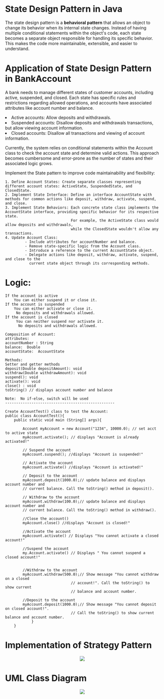 # State Design Pattern in Java

The state design pattern is a **behavioral pattern** that allows an object to change its behavior when its internal state changes. Instead of having multiple conditional statements within the object's code, each state becomes a separate object responsible for handling its specific behavior. This makes the code more maintainable, extensible, and easier to understand.

# Application of State Design Pattern in BankAccount

A bank needs to manage different states of customer accounts, including active, suspended, and closed. Each state has specific rules and restrictions regarding allowed operations, and accounts have associated attributes like account number and balance.

<li> Active accounts: Allow deposits and withdrawals. <br>
<li> Suspended accounts: Disallow deposits and withdrawals transactions, but allow viewing account information.  <br>
<li> Closed accounts: Disallow all transactions and viewing of account information. <br>

Currently, the system relies on conditional statements within the Account class to check the account state and determine valid actions. This approach becomes cumbersome and error-prone as the number of states and their associated logic grows.

Implement the State pattern to improve code maintainability and flexibility:
```
1. Define Account States: Create separate classes representing different account states: ActiveState, SuspendedState, and ClosedState.
2. Implement State Interface: Define an interface AccountState with methods for common actions like deposit, withdraw, activate, suspend, and close.
3. Implement State Behaviors: Each concrete state class implements the AccountState interface, providing specific behavior for its respective state.
                              For example, the ActiveState class would allow deposits and withdrawals,
                              while the ClosedState wouldn't allow any transactions.
4. Update Account Class:
         - Include attributes for accountNumber and balance.
         - Remove state-specific logic from the Account class.
         - Introduce a reference to the current AccountState object.
         - Delegate actions like deposit, withdraw, activate, suspend, and close to the
           current state object through its corresponding methods.

```
# Logic:

```
If the account is active
    You can either suspend it or close it.
If the account is suspended
    You can either activate or close it.
     No deposits and withdrawals allowed.
If the account is closed
     You can neither suspend nor activate it.
      No deposits and withdrawals allowed.
```
```
Composition of Account:
attributes:
accountNumber : String
balance:  Double
accountState:  AccountState

Methods:
Setter and getter methods
deposit(Double depositAmount): void
withdraw(Double withdrawAmount): void
suspend(): void
activate(): void
close() : void
toString() // displays account number and balance

Note:  No if-else, switch will be used
--------------------------------------------------
```

```
Create AccountTest() class to test the Account:
public class AccountTest(){
	public static void main (String[] args){

		Account myAccount = new Account("1234", 10000.0); // set acct to active state
		myAccount.activate(); // displays "Account is already activated!"

		// Suspend the account
		myAccount.suspend(); //displays "Account is suspended!"

		// Activate the account
		myAccount.activate() //displays "Account is activated!"
		
		// Deposit to the account
		myAccount.deposit(1000.0);// update balance and displays account number and
		// current balance. Call the toString() method in deposit().    	                                

		// Withdraw to the account
		myAccount.withdraw(100.0);// update balance and displays account number and
		// current balance. Call the toString() method in withdraw().    	                                

		//Close the account()
		myAccount.close() //displays "Account is closed!"

		//Activate the account
		myAccount.activate() // Displays "You cannot activate a closed account!"	

		//Suspend the account
		my.Account.activate() // Displays " You cannot suspend a closed account!"


		//Withdraw to the account
		myAccount.withdraw(500.0);// Show message "You cannot withdraw on a closed
                              // account!". Call the toString() to show current
                              // balance and account number.

		//Deposit to the account
		myAccount.deposit(1000.0);// Show message "You cannot deposit on closed account!".
                              // Call the toString() to show current balance and account number.
            }
    }

```

# Implementation of Strategy Pattern

<p align="center">
  <img src="https://github.com/SG-Hangaan/StateDesignPattern-AccountTest/assets/127215110/f7ade9fc-0d54-407c-8440-aaeed78ae5d8"/>
</p>

# UML Class Diagram

<p align="center">
  <img src="https://github.com/SG-Hangaan/StateDesignPattern-BankAccount/assets/127215110/20649e85-3082-4224-8253-d9b6050aaaf9"/>
</p>
